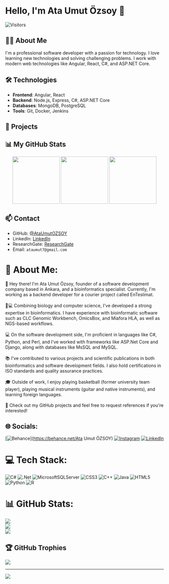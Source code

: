 # Hello, I'm Ata Umut Özsoy 👋
![Visitors](https://komarev.com/ghpvc/?username=AtaUmutOZSOY)

## 🙋‍♂️ About Me
I'm a professional software developer with a passion for technology. I love learning new technologies and solving challenging problems. I work with modern web technologies like Angular, React, C#, and ASP.NET Core.

## 🛠 Technologies
- **Frontend**: Angular, React
- **Backend**: Node.js, Express, C#, ASP.NET Core
- **Databases**: MongoDB, PostgreSQL
- **Tools**: Git, Docker, Jenkins

## 🔭 Projects

## 📊 My GitHub Stats

<p align="center">
  
  <img src="https://github-readme-streak-stats.herokuapp.com/?user=AtaUmutOZSOY&theme=vue&hide_border=true" height="150">
  <img src="https://github-readme-stats.vercel.app/api?username=AtaUmutOZSOY&show_icons=true&theme=vue&hide_border=true" height="150">
  <img src="https://github-readme-stats.vercel.app/api/top-langs/?username=AtaUmutOZSOY&theme=vue&hide_border=true&layout=compact" height="150">
</p>

## 📫 Contact
- GitHub: [@AtaUmutOZSOY](https://github.com/AtaUmutOZSOY)
- LinkedIn: [LinkedIn](https://www.linkedin.com/in/ata-umut-%C3%B6zsoy/)
- ResearchGate: [ResearchGate](https://www.researchgate.net/profile/Ata-Ozsoy)
- Email: `ataumut7@gmail.com`



# 💫 About Me:
👋 Hey there! I'm Ata Umut Özsoy, founder of a software development company based in Ankara, and a bioinformatics specialist. Currently, I'm working as a backend developer for a courier project called EnTeslimat.<br><br>🔬💻 Combining biology and computer science, I've developed a strong expertise in bioinformatics. I have experience with bioinformatic software such as CLC Genomic Workbench, OmicsBox, and Miafora HLA, as well as NGS-based workflows.<br><br>💻 On the software development side, I'm proficient in languages like C#, Python, and Perl, and I've worked with frameworks like ASP.Net Core and Django, along with databases like MsSQL and MySQL.<br><br>📚 I've contributed to various projects and scientific publications in both bioinformatics and software development fields. I also hold certifications in ISO standards and quality assurance practices.<br><br>🎓 Outside of work, I enjoy playing basketball (former university team player), playing musical instruments (guitar and native instruments), and learning foreign languages.<br><br>🌱 Check out my GitHub projects and feel free to request references if you're interested!


## 🌐 Socials:
[![Behance](https://img.shields.io/badge/Behance-1769ff?logo=behance&logoColor=white)](https://behance.net/Ata Umut ÖZSOY) [![Instagram](https://img.shields.io/badge/Instagram-%23E4405F.svg?logo=Instagram&logoColor=white)](https://instagram.com/ataumtozsoy) [![LinkedIn](https://img.shields.io/badge/LinkedIn-%230077B5.svg?logo=linkedin&logoColor=white)](https://linkedin.com/in/https://www.linkedin.com/in/ata-umut-%C3%B6zsoy/) 

# 💻 Tech Stack:
![C#](https://img.shields.io/badge/c%23-%23239120.svg?style=for-the-badge&logo=csharp&logoColor=white) ![.Net](https://img.shields.io/badge/.NET-5C2D91?style=for-the-badge&logo=.net&logoColor=white) ![MicrosoftSQLServer](https://img.shields.io/badge/Microsoft%20SQL%20Server-CC2927?style=for-the-badge&logo=microsoft%20sql%20server&logoColor=white) ![CSS3](https://img.shields.io/badge/css3-%231572B6.svg?style=for-the-badge&logo=css3&logoColor=white) ![C++](https://img.shields.io/badge/c++-%2300599C.svg?style=for-the-badge&logo=c%2B%2B&logoColor=white) ![Java](https://img.shields.io/badge/java-%23ED8B00.svg?style=for-the-badge&logo=openjdk&logoColor=white) ![HTML5](https://img.shields.io/badge/html5-%23E34F26.svg?style=for-the-badge&logo=html5&logoColor=white) ![Python](https://img.shields.io/badge/python-3670A0?style=for-the-badge&logo=python&logoColor=ffdd54) ![R](https://img.shields.io/badge/r-%23276DC3.svg?style=for-the-badge&logo=r&logoColor=white)
# 📊 GitHub Stats:
![](https://github-readme-stats.vercel.app/api?username=AtaUmutOZSOY&theme=dark&hide_border=false&include_all_commits=true&count_private=true)<br/>
![](https://github-readme-streak-stats.herokuapp.com/?user=AtaUmutOZSOY&theme=dark&hide_border=false)<br/>
![](https://github-readme-stats.vercel.app/api/top-langs/?username=AtaUmutOZSOY&theme=dark&hide_border=false&include_all_commits=true&count_private=true&layout=compact)

## 🏆 GitHub Trophies
![](https://github-profile-trophy.vercel.app/?username=AtaUmutOZSOY&theme=radical&no-frame=true&no-bg=false&margin-w=4)

---
[![](https://visitcount.itsvg.in/api?id=AtaUmutOZSOY&icon=1&color=1)](https://visitcount.itsvg.in)

<!-- Proudly created with GPRM ( https://gprm.itsvg.in ) -->

